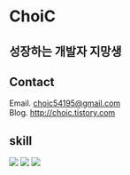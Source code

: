 <!--
**ChoiC54195/ChoiC54195** is a ✨ _special_ ✨ repository because its `README.md` (this file) appears on your GitHub profile.

Here are some ideas to get you started:

- 🔭 I’m currently working on ...
- 🌱 I’m currently learning ...
- 👯 I’m looking to collaborate on ...
- 🤔 I’m looking for help with ...
- 💬 Ask me about ...
- 📫 How to reach me: ...
- 😄 Pronouns: ...
- ⚡ Fun fact: ...
-->


# ChoiC
## 성장하는 개발자 지망생
## Contact
Email. choic54195@gmail.com<br/>
Blog. http://choic.tistory.com


## skill
<img src="https://img.shields.io/badge/JAVA-007396?style=flat-square&logo=java&logoColor=white"/></a>
<img src="https://img.shields.io/badge/Oracle-E34F26?style=flat-square&logo=Oracle&logoColor=white"/></a>
<img src="https://img.shields.io/badge/Spring-53DB00?style=flat-square&logo=Spring&logoColor=white"/></a>
